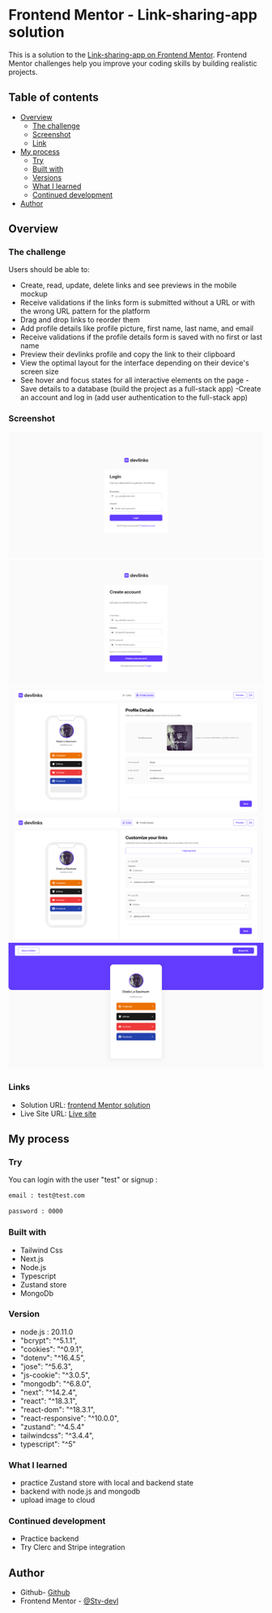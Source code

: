 # Frontend Mentor - Link-sharing-app solution

This is a solution to the [Link-sharing-app on Frontend Mentor](https://www.frontendmentor.io/challenges/entertainment-web-app-J-UhgAW1X). Frontend Mentor challenges help you improve your coding skills by building realistic projects.

## Table of contents

- [Overview](#overview)
  - [The challenge](#the-challenge)
  - [Screenshot](#screenshot)
  - [Link](#link)
- [My process](#my-process)
  - [Try](#try)
  - [Built with](#built-with)
  - [Versions](#versions)
  - [What I learned](#what-i-learned)
  - [Continued development](#continued-development)
- [Author](#author)

## Overview

### The challenge

Users should be able to:

- Create, read, update, delete links and see previews in the mobile mockup
- Receive validations if the links form is submitted without a URL or with the wrong URL pattern for the platform
- Drag and drop links to reorder them
- Add profile details like profile picture, first name, last name, and email
- Receive validations if the profile details form is saved with no first or last name
- Preview their devlinks profile and copy the link to their clipboard
- View the optimal layout for the interface depending on their device's screen size
- See hover and focus states for all interactive elements on the page
  -Save details to a database (build the project as a full-stack app)
  -Create an account and log in (add user authentication to the full-stack app)

### Screenshot

![](./Screenshot-login.png)
![](./Screenshot-signup.png)
![](./Screenshot-profil.png)
![](./Screenshot-links.png)
![](./Screenshot-preview.png)

### Links

- Solution URL: [frontend Mentor solution](https://www.frontendmentor.io/solutions/)
- Live Site URL: [Live site](https://link-sharing-app-silk.vercel.app/)

## My process

### Try

You can login with the user "test" or signup :

```bash
email : test@test.com
```

```bash
password : 0000
```

### Built with

- Tailwind Css
- Next.js
- Node.js
- Typescript
- Zustand store
- MongoDb

### Version

- node.js : 20.11.0
- "bcrypt": "^5.1.1",
- "cookies": "^0.9.1",
- "dotenv": "^16.4.5",
- "jose": "^5.6.3",
- "js-cookie": "^3.0.5",
- "mongodb": "^6.8.0",
- "next": "^14.2.4",
- "react": "^18.3.1",
- "react-dom": "^18.3.1",
- "react-responsive": "^10.0.0",
- "zustand": "^4.5.4"
- tailwindcss": "^3.4.4",
- typescript": "^5"

### What I learned

- practice Zustand store with local and backend state
- backend with node.js and mongodb
- upload image to cloud

### Continued development

- Practice backend
- Try Clerc and Stripe integration

## Author

- Github- [Github](https://github.com/Stv-devl)
- Frontend Mentor - [@Stv-devl](https://www.frontendmentor.io/profile/Stv-devl)
